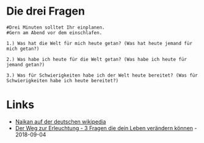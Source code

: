 # Die drei Fragen

```
#Drei Minuten solltet Ihr einplanen.
#Gern am Abend vor dem einschlafen.

1.) Was hat die Welt für mich heute getan? (Was hat heute jemand für mich getan?)

2.) Was habe ich heute für die Welt getan? (Was habe ich heute für jemand getan?)

3.) Was für Schwierigkeiten habe ich der Welt heute bereitet? (Was für Schwierigkeiten habe ich heute bereitet?)
```

# Links

* [Naikan auf der deutschen wikipedia](https://de.wikipedia.org/wiki/Naikan)
* [Der Weg zur Erleuchtung - 3 Fragen die dein Leben verändern können](https://www.welt-im-wandel.tv/video/der-weg-zur-erleuchtung-3-fragen-die-dein-leben-veraendern-koennen/) - 2018-09-04
